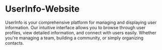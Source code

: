 # UserInfo-Website
UserInfo is your comprehensive platform for managing and displaying user information. Our intuitive interface allows you to browse through user profiles, view detailed information, and connect with users easily. Whether you're managing a team, building a community, or simply organizing contacts.
